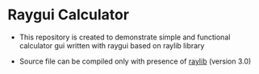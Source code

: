 # Raygui Calculator

* This repository is created to demonstrate simple and functional calculator gui written with raygui based on raylib library

* Source file can be compiled only with presence of [raylib](https://www.raylib.com/) (version 3.0) 
